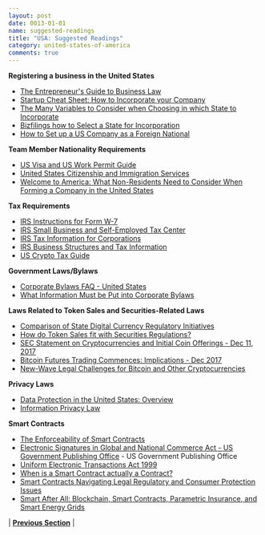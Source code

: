 ```yaml
---
layout: post
date: 0013-01-01
name: suggested-readings
title: "USA: Suggested Readings"
category: united-states-of-america
comments: true
---
```


**Registering a business in the United States**

- [The Entrepreneur's Guide to Business Law](https://www.amazon.com/The-Entrepreneurs-Guide-Business-Law/dp/0324042914)
- [Startup Cheat Sheet: How to Incorporate your Company](https://medium.com/@tylertate/startup-cheat-sheet-how-to-incorporate-your-company-c85384e8f7a0)
- [The Many Variables to Consider when Choosing in which State to Incorporate](https://www.entrepreneur.com/article/241528)
- [Bizfilings how to Select a State for Incorporation](https://www.bizfilings.com/toolkit/research-topics/incorporating-your-business/best-state-to-incorporate)
- [How to Set up a US Company as a Foreign National](http://mashable.com/2014/09/26/incorporating-in-the-us/#oL_XywWRvZq7)

**Team Member Nationality Requirements**

- [US Visa and US Work Permit Guide](http://nyintl.net/us-visa-and-us-work-permit-guide/)
- [United States Citizenship and Immigration Services](https://www.uscis.gov/)
- [Welcome to America: What Non-Residents Need to Consider When Forming a Company in the United States](https://www.business.com/articles/what-non-residents-need-to-consider-when-forming-a-company-here-in-the-us/)

**Tax Requirements**

- [IRS Instructions for Form W-7](https://www.irs.gov/pub/irs-pdf/iw7.pdf)
- [IRS Small Business and Self-Employed Tax Center](https://www.irs.gov/businesses/small-business-and-self-employed-tax-center)
- [IRS Tax Information for Corporations](https://www.irs.gov/corporations)
- [IRS Business Structures and Tax Information](https://www.irs.gov/businesses/small-businesses-self-employed/business-structures)
- [US Crypto Tax Guide](https://drive.google.com/file/d/1ewnxdMBeqr2QW6cM0mAXMhn5-rgvk_bB/view)

**Government Laws/Bylaws**

- [Corporate Bylaws FAQ - United States](https://www.lawdepot.com/law-library/faq/corporate-bylaws-faq-united-states/#.WkDE6N-WbIU)
- [What Information Must be Put into Corporate Bylaws](https://www.legalzoom.com/articles/what-information-must-be-put-into-corporate-bylaws)

**Laws Related to Token Sales and Securities-Related Laws**

- [Comparison of State Digital Currency Regulatory Initiatives](https://docs.google.com/spreadsheets/d/e/2PACX-1vRcG58P8grE68J4vX45yPCmZZccnVRY0bGF0wuaiJMAdS8ko5D18-_Xse1oVL2SJNeVB3HV8Fu0ZzRv/pubhtml?gid=0&single=true)  
- [How do Token Sales fit with Securities Regulations?](https://coincenter.org/entry/how-do-token-sales-fit-with-securities-regulations)
- [SEC Statement on Cryptocurrencies and Initial Coin Offerings - Dec 11, 2017](https://www.sec.gov/news/public-statement/statement-clayton-2017-12-11)
- [Bitcoin Futures Trading Commences: Implications - Dec 2017](https://info.dechert.com/10/9815/december-2017/bitcoin-futures-trading-commences--implications-for-funds-and-registered-cpos-and-ctas.asp?sid=6fd46596-a392-42c0-bb3e-30a2e351887a)
- [New-Wave Legal Challenges for Bitcoin and Other Cryptocurrencies](https://www.law.com/sites/almstaff/2017/11/07/new-wave-legal-challenges-for-bitcoin-and-other-cryptocurrencies/)

**Privacy Laws**
- [Data Protection in the United States: Overview](https://content.next.westlaw.com/Document/I02064fbd1cb611e38578f7ccc38dcbee/View/FullText.html?contextData=(sc.Default)&transitionType=Default&firstPage=true&bhcp=1)
- [Information Privacy Law](https://content.next.westlaw.com/Document/I02064fbd1cb611e38578f7ccc38dcbee/View/FullText.html?contextData=(sc.Default)&transitionType=Default&firstPage=true&bhcp=1)

**Smart Contracts**
- [The Enforceability of Smart Contracts](https://www.lexology.com/library/detail.aspx?g=25a03fad-60f4-4e2d-b25e-8e2185d68cee)
- [Electronic Signatures in Global and National Commerce Act -  US Government Publishing Office](https://www.gpo.gov/fdsys/pkg/PLAW-106publ229/html/PLAW-106publ229.htm) - US Government Publishing Office
- [Uniform Electronic Transactions Act 1999](http://www.uniformlaws.org/shared/docs/electronic%20transactions/ueta_final_99.pdf)
- [When is a Smart Contract actually a Contract?](https://www.coindesk.com/when-is-a-smart-contract-actually-a-contract/)
- [Smart Contracts Navigating Legal Regulatory and Consumer Protection Issues](http://media.straffordpub.com/products/smart-contracts-navigating-legal-regulatory-and-consumer-protection-issues-2017-08-30/reference-materials.pdf)
- [Smart After All: Blockchain, Smart Contracts, Parametric Insurance, and Smart Energy Grids](https://www.georgetownlawtechreview.org/smart-after-all-blockchain-smart-contracts-parametric-insurance-and-smart-energy-grids/GLTR-04-2017/)

| **[Previous Section](https://mimush.github.io/CryptoWikiTest.github.io//united-states-of-america/USA-nullify-smart-contracts.html)** | 








